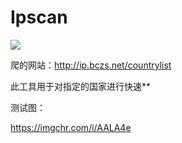 # Ipscan

![](http://img1.imgtn.bdimg.com/it/u=2616936472,428786847&fm=26&gp=0.jpg)

爬的网站：http://ip.bczs.net/countrylist

此工具用于对指定的国家进行快速**

测试图：

https://imgchr.com/i/AALA4e
